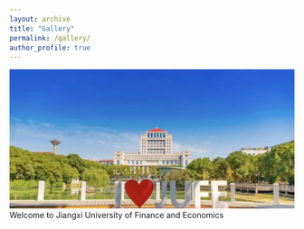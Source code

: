 ```yaml
---
layout: archive
title: "Gallery"
permalink: /gallery/
author_profile: true
---
```

<img src='/images/group/JUFE.jpg' class='rounded-corners'>
Welcome to Jiangxi University of Finance and Economics

